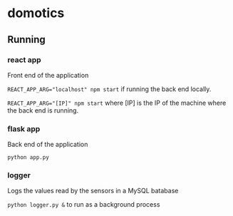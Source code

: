 # domotics

## Running

### react app

Front end of the application

```REACT_APP_ARG="localhost" npm start``` if running the back end locally.

```REACT_APP_ARG="[IP]" npm start``` where [IP] is the IP of the machine where the back end is running.

### flask app

Back end of the application

```python app.py```

### logger

Logs the values read by the sensors in a MySQL batabase

```python logger.py &``` to run as a background process
